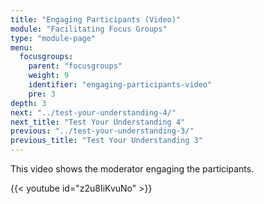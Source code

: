 ```yaml
---
title: "Engaging Participants (Video)"
module: "Facilitating Focus Groups"
type: "module-page"
menu:
  focusgroups:
    parent: "focusgroups"
    weight: 9
    identifier: "engaging-participants-video"
    pre: 3
depth: 3
next: "../test-your-understanding-4/"
next_title: "Test Your Understanding 4"
previous: "../test-your-understanding-3/"
previous_title: "Test Your Understanding 3"
---
```

<div class="focusgroups"><div class="pageblock"><p>This video shows the moderator engaging the participants.</p>

{{< youtube id="z2u8IiKvuNo" >}}</div></div>